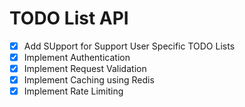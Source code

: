 # TODO List API

- [x] Add SUpport for Support User Specific TODO Lists
- [x] Implement Authentication
- [x] Implement Request Validation
- [x] Implement Caching using Redis
- [x] Implement Rate Limiting